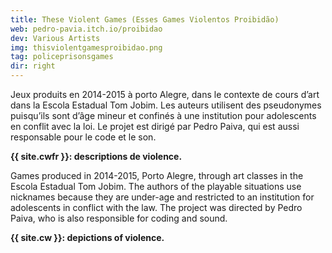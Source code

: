 ```yaml
---
title: These Violent Games (Esses Games Violentos Proibidão)
web: pedro-pavia.itch.io/proibidao
dev: Various Artists
img: thisviolentgamesproibidao.png
tag: policeprisonsgames
dir: right
---
```

Jeux produits en 2014-2015 à porto Alegre, dans le contexte de cours d’art dans la Escola Estadual Tom Jobim. Les auteurs utilisent des pseudonymes puisqu’ils sont d’âge mineur et confinés à une institution pour adolescents en conflit avec la loi. Le projet est dirigé par Pedro Paiva, qui est aussi responsable pour le code et le son.

**{{ site.cwfr }}: descriptions de violence.**

Games produced in 2014-2015, Porto Alegre, through art classes in the Escola Estadual Tom Jobim. The authors of the playable situations use nicknames because they are under-age and restricted to an institution for adolescents in conflict with the law. The project was directed by Pedro Paiva, who is also responsible for coding and sound.

**{{ site.cw }}: depictions of violence.**
